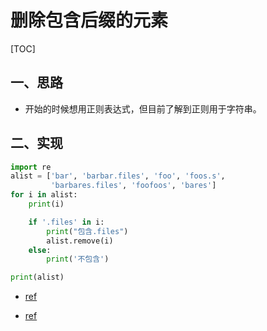 # 删除包含后缀的元素

[TOC]

## 一、思路

- 开始的时候想用正则表达式，但目前了解到正则用于字符串。



## 二、实现

```python
import re
alist = ['bar', 'barbar.files', 'foo', 'foos.s',
         'barbares.files', 'foofoos', 'bares']
for i in alist:
    print(i)

    if '.files' in i:
        print("包含.files")
        alist.remove(i)
    else:
        print('不包含')

print(alist)
```



- [ref](https://blog.csdn.net/u013925378/article/details/102820042)

- [ref](https://www.coder.work/article/3184611)